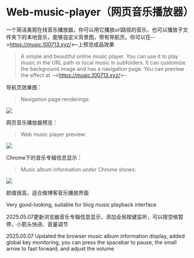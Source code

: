 # Web-music-player（网页音乐播放器）

一个简洁美观在线音乐播放器，你可以用它播放url路径的音乐，也可以播放子文件夹下的本地音乐，能够自定义背景图，带有导航页。你可以在-->https://music.100713.xyz/<--上预览成品效果

> A simple and beautiful online music player. You can use it to play music in the URL path or local music in subfolders. It can customize the background image and has a navigation page. You can preview the effect at -->https://music.100713.xyz/<--

导航页效果图：

> Navigation page renderings:

![](/images/导航页.png)

网页音乐播放器预览：

> Web music player preview:

![](/images/播放器预览.png)

Chrome下的音乐专辑信息显示：

> Music album information under Chrome shows:

![](/images/Chrome音乐专辑信息显示.png)

颜值很高，适合做博客音乐播放界面

Very good-looking, suitable for blog music playback interface

2025.05.07更新浏览器音乐专辑信息显示，添加全局按键监听，可以按空格暂停，小箭头快进、音量调节

2025.05.07 Updated the browser music album information display, added global key monitoring, you can press the spacebar to pause, the small arrow to fast forward, and adjust the volume
